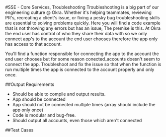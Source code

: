 #SSE - Core Services, Troubleshooting
Troubleshooting is a big part of our engineering culture @ Okra. Whether it's helping teammates, reviewing PR's, recreating a client's issue, or fixing a pesky bug troubleshooting skills are essential to solving problems quickly. Here you will find a code example that is not throwing any errors but has an issue, The premise is this. At Okra the end user has control of who they share their data with so we only connect app's to the account the end user chooses therefore the app only has access to that account. 


You'll find a function responsible for connecting the app to the account the end user chooses but for some reason conected_accounts doesn't seem to connect the app. Troubleshoot and fix the issue so that when the function is run multiple times the app is connected to the account properly and only once.


##Output Requirements
+ Should be able to compile and output results.
+ App should be connected
+ App should not be connected multiple times (array should include the app only once) 
+ Code is modular and bug-free.
+ Should output all accounts, even those which aren't connected

##Test Cases